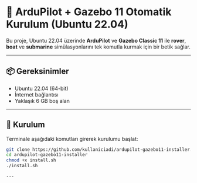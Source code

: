 # 🚀 ArduPilot + Gazebo 11 Otomatik Kurulum (Ubuntu 22.04)

Bu proje, Ubuntu 22.04 üzerinde **ArduPilot** ve **Gazebo Classic 11** ile **rover**, **boat** ve **submarine** simülasyonlarını tek komutla kurmak için bir betik sağlar.

---

## 📦 Gereksinimler

- Ubuntu 22.04 (64-bit)
- İnternet bağlantısı
- Yaklaşık 6 GB boş alan

---

## 🔧 Kurulum

Terminale aşağıdaki komutları girerek kurulumu başlat:

```bash
git clone https://github.com/kullaniciadi/ardupilot-gazebo11-installer.git
cd ardupilot-gazebo11-installer
chmod +x install.sh
./install.sh

---
